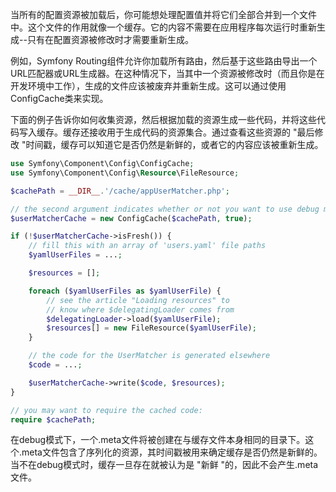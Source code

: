 当所有的配置资源被加载后，你可能想处理配置值并将它们全部合并到一个文件中。这个文件的作用就像一个缓存。它的内容不需要在应用程序每次运行时重新生成--只有在配置资源被修改时才需要重新生成。

例如，Symfony Routing组件允许你加载所有路由，然后基于这些路由导出一个URL匹配器或URL生成器。在这种情况下，当其中一个资源被修改时（而且你是在开发环境中工作），生成的文件应该被废弃并重新生成。这可以通过使用ConfigCache类来实现。

下面的例子告诉你如何收集资源，然后根据加载的资源生成一些代码，并将这些代码写入缓存。缓存还接收用于生成代码的资源集合。通过查看这些资源的 "最后修改 "时间戳，缓存可以知道它是否仍然是新鲜的，或者它的内容应该被重新生成。

```php
use Symfony\Component\Config\ConfigCache;
use Symfony\Component\Config\Resource\FileResource;

$cachePath = __DIR__.'/cache/appUserMatcher.php';

// the second argument indicates whether or not you want to use debug mode
$userMatcherCache = new ConfigCache($cachePath, true);

if (!$userMatcherCache->isFresh()) {
    // fill this with an array of 'users.yaml' file paths
    $yamlUserFiles = ...;

    $resources = [];

    foreach ($yamlUserFiles as $yamlUserFile) {
        // see the article "Loading resources" to
        // know where $delegatingLoader comes from
        $delegatingLoader->load($yamlUserFile);
        $resources[] = new FileResource($yamlUserFile);
    }

    // the code for the UserMatcher is generated elsewhere
    $code = ...;

    $userMatcherCache->write($code, $resources);
}

// you may want to require the cached code:
require $cachePath;
```

在debug模式下，一个.meta文件将被创建在与缓存文件本身相同的目录下。这个.meta文件包含了序列化的资源，其时间戳被用来确定缓存是否仍然是新鲜的。当不在debug模式时，缓存一旦存在就被认为是 "新鲜 "的，因此不会产生.meta文件。